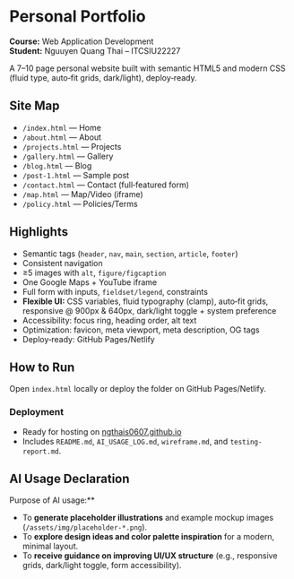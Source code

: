 # Personal Portfolio 
**Course:** Web Application Development   
**Student:** Nguuyen Quang Thai – ITCSIU22227 

A 7–10 page personal website built with semantic HTML5 and modern CSS (fluid type, auto‑fit grids, dark/light), deploy‑ready.

## Site Map
- `/index.html` — Home
- `/about.html` — About
- `/projects.html` — Projects
- `/gallery.html` — Gallery
- `/blog.html` — Blog
- `/post-1.html` — Sample post
- `/contact.html` — Contact (full‑featured form)
- `/map.html` — Map/Video (iframe)
- `/policy.html` — Policies/Terms

## Highlights
- Semantic tags (`header`, `nav`, `main`, `section`, `article`, `footer`)
- Consistent navigation
- ≥5 images with `alt`, `figure/figcaption`
- One Google Maps + YouTube iframe
- Full form with inputs, `fieldset/legend`, constraints
- **Flexible UI:** CSS variables, fluid typography (clamp), auto‑fit grids, responsive @ 900px & 640px, dark/light toggle + system preference
- Accessibility: focus ring, heading order, alt text
- Optimization: favicon, meta viewport, meta description, OG tags
- Deploy‑ready: GitHub Pages/Netlify

## How to Run
Open `index.html` locally or deploy the folder on GitHub Pages/Netlify.

###  Deployment
- Ready for hosting on [ngthais0607.github.io](https://ngthais0607.github.io)
- Includes `README.md`, `AI_USAGE_LOG.md`, `wireframe.md`, and `testing-report.md`.

##  AI Usage Declaration
Purpose of AI usage:**
- To **generate placeholder illustrations** and example mockup images (`/assets/img/placeholder-*.png`).
- To **explore design ideas and color palette inspiration** for a modern, minimal layout.
- To **receive guidance on improving UI/UX structure** (e.g., responsive grids, dark/light toggle, form accessibility).
